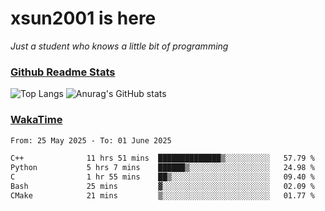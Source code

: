# xsun2001 is here

*Just a student who knows a little bit of programming*

### [Github Readme Stats](https://github.com/anuraghazra/github-readme-stats)

![Top Langs](https://github-readme-stats.vercel.app/api/top-langs/?username=xsun2001&layout=compact&theme=radical) ![Anurag's GitHub stats](https://github-readme-stats.vercel.app/api?username=xsun2001&show_icons=true&theme=radical)

### [WakaTime](https://wakatime.com)

<!--START_SECTION:waka-->

```txt
From: 25 May 2025 - To: 01 June 2025

C++              11 hrs 51 mins  ██████████████▒░░░░░░░░░░   57.79 %
Python           5 hrs 7 mins    ██████▒░░░░░░░░░░░░░░░░░░   24.98 %
C                1 hr 55 mins    ██▒░░░░░░░░░░░░░░░░░░░░░░   09.40 %
Bash             25 mins         ▓░░░░░░░░░░░░░░░░░░░░░░░░   02.09 %
CMake            21 mins         ▒░░░░░░░░░░░░░░░░░░░░░░░░   01.77 %
```

<!--END_SECTION:waka-->
